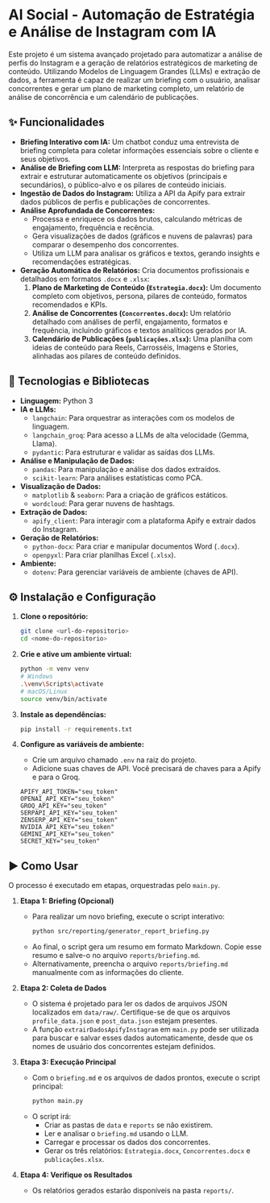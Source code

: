 # AI Social - Automação de Estratégia e Análise de Instagram com IA

Este projeto é um sistema avançado projetado para automatizar a análise de perfis do Instagram e a geração de relatórios estratégicos de marketing de conteúdo. Utilizando Modelos de Linguagem Grandes (LLMs) e extração de dados, a ferramenta é capaz de realizar um briefing com o usuário, analisar concorrentes e gerar um plano de marketing completo, um relatório de análise de concorrência e um calendário de publicações.

## ✨ Funcionalidades

- **Briefing Interativo com IA:** Um chatbot conduz uma entrevista de briefing completa para coletar informações essenciais sobre o cliente e seus objetivos.
- **Análise de Briefing com LLM:** Interpreta as respostas do briefing para extrair e estruturar automaticamente os objetivos (principais e secundários), o público-alvo e os pilares de conteúdo iniciais.
- **Ingestão de Dados do Instagram:** Utiliza a API da Apify para extrair dados públicos de perfis e publicações de concorrentes.
- **Análise Aprofundada de Concorrentes:**
    - Processa e enriquece os dados brutos, calculando métricas de engajamento, frequência e recência.
    - Gera visualizações de dados (gráficos e nuvens de palavras) para comparar o desempenho dos concorrentes.
    - Utiliza um LLM para analisar os gráficos e textos, gerando insights e recomendações estratégicas.
- **Geração Automática de Relatórios:** Cria documentos profissionais e detalhados em formatos `.docx` e `.xlsx`:
    1.  **Plano de Marketing de Conteúdo (`Estrategia.docx`):** Um documento completo com objetivos, persona, pilares de conteúdo, formatos recomendados e KPIs.
    2.  **Análise de Concorrentes (`Concorrentes.docx`):** Um relatório detalhado com análises de perfil, engajamento, formatos e frequência, incluindo gráficos e textos analíticos gerados por IA.
    3.  **Calendário de Publicações (`publicações.xlsx`):** Uma planilha com ideias de conteúdo para Reels, Carrosséis, Imagens e Stories, alinhadas aos pilares de conteúdo definidos.

## 🚀 Tecnologias e Bibliotecas

- **Linguagem:** Python 3
- **IA e LLMs:**
    - `langchain`: Para orquestrar as interações com os modelos de linguagem.
    - `langchain_groq`: Para acesso a LLMs de alta velocidade (Gemma, Llama).
    - `pydantic`: Para estruturar e validar as saídas dos LLMs.
- **Análise e Manipulação de Dados:**
    - `pandas`: Para manipulação e análise dos dados extraídos.
    - `scikit-learn`: Para análises estatísticas como PCA.
- **Visualização de Dados:**
    - `matplotlib` & `seaborn`: Para a criação de gráficos estáticos.
    - `wordcloud`: Para gerar nuvens de hashtags.
- **Extração de Dados:**
    - `apify_client`: Para interagir com a plataforma Apify e extrair dados do Instagram.
- **Geração de Relatórios:**
    - `python-docx`: Para criar e manipular documentos Word (`.docx`).
    - `openpyxl`: Para criar planilhas Excel (`.xlsx`).
- **Ambiente:**
    - `dotenv`: Para gerenciar variáveis de ambiente (chaves de API).

## ⚙️ Instalação e Configuração

1.  **Clone o repositório:**
    ```bash
    git clone <url-do-repositorio>
    cd <nome-do-repositorio>
    ```

2.  **Crie e ative um ambiente virtual:**
    ```bash
    python -m venv venv
    # Windows
    .\venv\Scripts\activate
    # macOS/Linux
    source venv/bin/activate
    ```

3.  **Instale as dependências:**
    ```bash
    pip install -r requirements.txt
    ```

4.  **Configure as variáveis de ambiente:**
    - Crie um arquivo chamado `.env` na raiz do projeto.
    - Adicione suas chaves de API. Você precisará de chaves para a Apify e para o Groq.
    ```env
    APIFY_API_TOKEN="seu_token"
    OPENAI_API_KEY="seu_token"
    GROQ_API_KEY="seu_token"
    SERPAPI_API_KEY="seu_token"
    ZENSERP_API_KEY="seu_token"
    NVIDIA_API_KEY="seu_token"
    GEMINI_API_KEY="seu_token"
    SECRET_KEY="seu_token"
    ```

## ▶️ Como Usar

O processo é executado em etapas, orquestradas pelo `main.py`.

1.  **Etapa 1: Briefing (Opcional)**
    - Para realizar um novo briefing, execute o script interativo:
      ```bash
      python src/reporting/generator_report_briefing.py
      ```
    - Ao final, o script gera um resumo em formato Markdown. Copie esse resumo e salve-o no arquivo `reports/briefing.md`.
    - Alternativamente, preencha o arquivo `reports/briefing.md` manualmente com as informações do cliente.

2.  **Etapa 2: Coleta de Dados**
    - O sistema é projetado para ler os dados de arquivos JSON localizados em `data/raw/`. Certifique-se de que os arquivos `profile_data.json` e `post_data.json` estejam presentes.
    - A função `extrairDadosApifyInstagram` em `main.py` pode ser utilizada para buscar e salvar esses dados automaticamente, desde que os nomes de usuário dos concorrentes estejam definidos.

3.  **Etapa 3: Execução Principal**
    - Com o `briefing.md` e os arquivos de dados prontos, execute o script principal:
      ```bash
      python main.py
      ```
    - O script irá:
        - Criar as pastas de `data` e `reports` se não existirem.
        - Ler e analisar o `briefing.md` usando o LLM.
        - Carregar e processar os dados dos concorrentes.
        - Gerar os três relatórios: `Estrategia.docx`, `Concorrentes.docx` e `publicações.xlsx`.

4.  **Etapa 4: Verifique os Resultados**
    - Os relatórios gerados estarão disponíveis na pasta `reports/`.